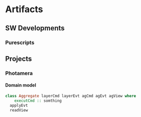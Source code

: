 # Artifacts

## SW Developments

### Purescripts

## Projects

### Photamera

#### Domain model

```haskell
class Aggregate layerCmd layerEvt agCmd agEvt agView where
	executCmd :: somthing
  applyEvt
  readView
  
```

